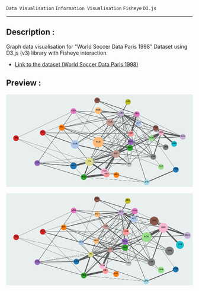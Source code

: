 `Data Visualisation` `Information Visualisation` `Fisheye` `D3.js` 

----
## Description :

Graph data visualisation for "World Soccer Data Paris 1998" Dataset using D3.js (v3) library with Fisheye interaction.


- [Link to the dataset (World Soccer Data Paris 1998) ](http://vlado.fmf.uni-lj.si/pub/networks/data/sport/football.htm)


## Preview : 

![Picture 1](https://raw.githubusercontent.com/Mohamed-Imed-Eddine/Data_Viz_Fisheye/main/img/pic1.png)
 
![Picture 2](https://raw.githubusercontent.com/Mohamed-Imed-Eddine/Data_Viz_Fisheye/main/img/pic2.png)

